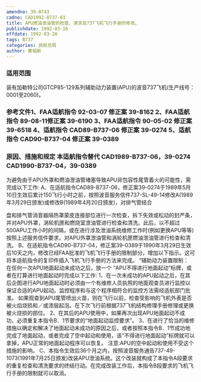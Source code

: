 ```yaml
---
amendno: 39-0743
cadno: CAD1992-B737-03
title: APU燃油泄油管的检查、清洗及737飞机飞行手册的修改。
publishdate: 1992-03-16
effdate: 1992-03-20
tags: B737
categories: 民航总局
author: 黄祖新
---
```


### 适用范围 
装有加勒特公司GTCP85-129系列辅助动力装置(APU)的波音737飞机(生产线号：0001至2060)。

<!--more-->
### 参考文件1、FAA适航指令 92-03-07 修正案 39-8162 2、FAA适航指令 89-08-11修正案 39-6190 3、FAA适航指令 90-05-02 修正案 39-6518 4、适航指令 CAD89-B737-06 修正案 39-0274 5、适航指令 CAD90-B737-04 修正案 39-0389 

### 原因、措施和规定 本适航指令替代 CAD1989-B737-06，39-0274 CAD1990-B737-04，39-0389 
为避免由于APU外罩和燃油泄油管堵塞导致APU非包容性尾管着火的可能性，需完成以下工作: 
    A、在适航指令CAD89-B737-06，修正案39-0274于1989年5月10日生效后累计150飞行小时之前，按照波音服务信件737-SL-49-14修改A(1989年3月29日颁发)或修改B(1989年4月20日颁发)，对排气管结合
  
盘和排气管消音器隔热罩蒙皮连接部位进行一次检查，拆下失效或松动的封严条，并对APU外罩，涡轮机匣和燃烧室泄油管进行检查和清洗。此后，以不超过500APU工作小时的间隔，或在进行涉及泄油系统维修工作时(例如更换APU等等)按照上述服务信件要求，对APU外罩泄油管和涡轮机匣燃油泄油管进行检查和清洗。 
    B、在适航指令CAD90-B737-04，修正案39-0389于1990年3月29日生效后10天之内，修改已经FAA批准的飞机飞行手册的限制部分，增加以下指示。这可将本适航指令的复印件插入飞机飞行手册的方法来完成。 
“辅助动力装置限制：     在任何一次APU地面起动未成功之后，放一个 “APU不得进行地面起动”标牌，或者在打算进行地面起动时完成以下工作: 
    1、在一次未成功的APU起动之后，在其后企图进行APU地面起动时必须由一个有维修人员执照的地面观查员进行监控以保证合适的APU起动。监控程序和与这个程序相符合的监控方法需经适航部门批准。 
    如果观查到APU尾管喷出火苗，则在飞行以前，检查受影响的飞机外表是否被火焰烧损和／或漆层起泡。在下次飞行前根据737飞机结构修理手册修理或更换被火烧损的部位。 
    2、在其后的APU使用中，如果再次出现APU地面起动不成功，必须重复本指令B．1节要求的“地面起动监控要求”。 
    3、在进行了恰当的维修措施以确定和解决了地面起动未成功的原因之后，或者按照本指令B．1节成功地完成了地面起动，或者完成了空中起动和使用，该“不得进行地面起动”标牌就可以拿掉，APU正常的地面起动程序可以恢复。 
    注意:APU的空中起动和使用不受这个措施的影响。 
C、本指令生效后36个月之内，按照波音服务通告737-49-1073(1991年7月25日颁发)改装APU泄油系统。这个改装就构成了本指令A段要求的重复检查和清洗要求的终结行动。在完成改装工作后，本指令B段要求的飞机飞行手册的限制就可以取消。
